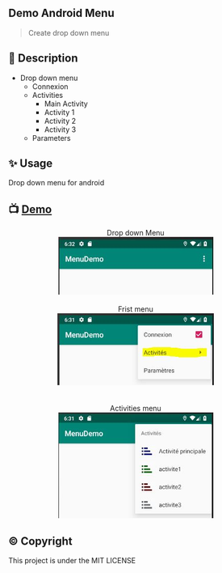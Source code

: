 ## Demo Android Menu

> Create drop down menu

## 📃 Description

* Drop down menu
  * Connexion
  * Activities
    * Main Activity
    * Activity 1
    * Activity 2
    * Activity 3
  * Parameters

## ✨️ Usage
Drop down menu for android

## 📺 [Demo](https://flomi.000webhostapp.com/demo-mvc/public/roles)

<p align="center">
Drop down Menu
<br>
<img  src="https://github.com/flormich/menu-demo/blob/master/Capture.JPG">
<br>
<br>
Frist menu
<br>
<img src="https://github.com/flormich/menu-demo/blob/master/Capture2.JPG">
<br>
<br>
<br>
Activities menu
<br>
<img  src="https://github.com/flormich/menu-demo/blob/master/Capture3.JPG">
</p>





## ©️ Copyright
This project is under the MIT LICENSE
